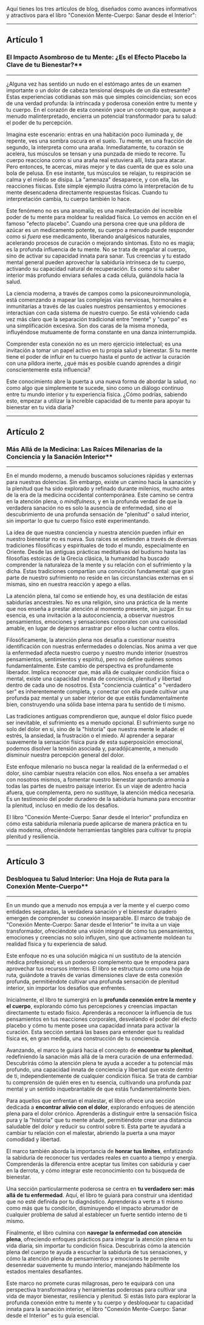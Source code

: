 Aquí tienes los tres artículos de blog, diseñados como avances informativos y atractivos para el libro "Conexión Mente-Cuerpo: Sanar desde el Interior":

---

## Artículo 1

### El Impacto Asombroso de tu Mente: ¿Es el Efecto Placebo la Clave de tu Bienestar?**

---

¿Alguna vez has sentido un nudo en el estómago antes de un examen importante o un dolor de cabeza tensional después de un día estresante? Estas experiencias cotidianas son más que simples coincidencias; son ecos de una verdad profunda: la intrincada y poderosa conexión entre tu mente y tu cuerpo. En el corazón de esta conexión yace un concepto que, aunque a menudo malinterpretado, encierra un potencial transformador para tu salud: el poder de tu percepción.

Imagina este escenario: entras en una habitación poco iluminada y, de repente, ves una sombra oscura en el suelo. Tu mente, en una fracción de segundo, la interpreta como una araña. Inmediatamente, tu corazón se acelera, tus músculos se tensan y una punzada de miedo te recorre. Tu cuerpo reacciona como si una araña real estuviera allí, lista para atacar. Pero entonces, te acercas, miras mejor y te das cuenta de que es solo una bola de pelusa. En ese instante, tus músculos se relajan, tu respiración se calma y el miedo se disipa. La "amenaza" desaparece, y con ella, las reacciones físicas. Este simple ejemplo ilustra cómo la interpretación de tu mente desencadena directamente respuestas físicas. Cuando tu interpretación cambia, tu cuerpo también lo hace.

Este fenómeno no es una anomalía; es una manifestación del increíble poder de tu mente para moldear tu realidad física. Lo vemos en acción en el famoso "efecto placebo". Cuando una persona cree que una píldora de azúcar es un medicamento potente, su cuerpo a menudo puede responder como si *fuera* ese medicamento, liberando analgésicos naturales, acelerando procesos de curación o mejorando síntomas. Esto no es magia; es la profunda influencia de tu mente. No se trata de engañar al cuerpo, sino de activar su capacidad innata para sanar. Tus creencias y tu estado mental general pueden aprovechar la sabiduría intrínseca de tu cuerpo, activando su capacidad natural de recuperación. Es como si tu saber interior más profundo enviara señales a cada célula, guiándola hacia la salud.

La ciencia moderna, a través de campos como la psiconeuroinmunología, está comenzando a mapear las complejas vías nerviosas, hormonales e inmunitarias a través de las cuales nuestros pensamientos y emociones interactúan con cada sistema de nuestro cuerpo. Se está volviendo cada vez más claro que la separación tradicional entre "mente" y "cuerpo" es una simplificación excesiva. Son dos caras de la misma moneda, influyéndose mutuamente de forma constante en una danza ininterrumpida.

Comprender esta conexión no es un mero ejercicio intelectual; es una invitación a tomar un papel activo en tu propia salud y bienestar. Si tu mente tiene el poder de influir en tu cuerpo hasta el punto de activar la curación con una píldora inerte, ¿qué más es posible cuando aprendes a dirigir conscientemente esta influencia?

Este conocimiento abre la puerta a una nueva forma de abordar la salud, no como algo que simplemente te sucede, sino como un diálogo continuo entre tu mundo interior y tu experiencia física. ¿Cómo podrías, sabiendo esto, empezar a utilizar la increíble capacidad de tu mente para apoyar tu bienestar en tu vida diaria?

---

## Artículo 2

### Más Allá de la Medicina: Las Raíces Milenarias de la Conciencia y la Sanación Interior**

---

En el mundo moderno, a menudo buscamos soluciones rápidas y externas para nuestras dolencias. Sin embargo, existe un camino hacia la sanación y la plenitud que ha sido explorado y refinado durante milenios, mucho antes de la era de la medicina occidental contemporánea. Este camino se centra en la atención plena, o *mindfulness*, y en la profunda verdad de que la verdadera sanación no es solo la ausencia de enfermedad, sino el descubrimiento de una profunda sensación de "plenitud" o salud interior, sin importar lo que tu cuerpo físico esté experimentando.

La idea de que nuestra conciencia y nuestra atención pueden influir en nuestro bienestar no es nueva. Sus raíces se extienden a través de diversas tradiciones filosóficas y espirituales de todo el mundo, especialmente en Oriente. Desde las antiguas prácticas meditativas del budismo hasta las filosofías estoicas de la Grecia clásica, la humanidad ha buscado comprender la naturaleza de la mente y su relación con el sufrimiento y la dicha. Estas tradiciones compartían una convicción fundamental: que gran parte de nuestro sufrimiento no reside en las circunstancias externas en sí mismas, sino en nuestra reacción y apego a ellas.

La atención plena, tal como se entiende hoy, es una destilación de estas sabidurías ancestrales. No es una religión, sino una práctica de la mente que nos enseña a prestar atención al momento presente, sin juzgar. En su esencia, es una invitación a la autoconciencia, a observar nuestros pensamientos, emociones y sensaciones corporales con una curiosidad amable, en lugar de dejarnos arrastrar por ellos o luchar contra ellos.

Filosóficamente, la atención plena nos desafía a cuestionar nuestra identificación con nuestras enfermedades o dolencias. Nos anima a ver que la enfermedad afecta nuestro cuerpo y nuestro mundo interior (nuestros pensamientos, sentimientos y espíritu), pero no define quiénes somos fundamentalmente. Este cambio de perspectiva es profundamente liberador. Implica reconocer que, más allá de cualquier condición física o mental, existe una capacidad innata de conciencia, plenitud y libertad dentro de cada uno de nosotros. Esta "conciencia cuántica" o "verdadero ser" es inherentemente completa, y conectar con ella puede cultivar una profunda paz mental y un saber interior de que estás fundamentalmente bien, construyendo una sólida base interna para tu sentido de ti mismo.

Las tradiciones antiguas comprendieron que, aunque el dolor físico puede ser inevitable, el sufrimiento es a menudo opcional. El sufrimiento surge no solo del dolor en sí, sino de la "historia" que nuestra mente le añade: el estrés, la ansiedad, la frustración o el miedo. Al aprender a separar suavemente la sensación física pura de esta superposición emocional, podemos disolver la tensión asociada y, paradójicamente, a menudo disminuir nuestra percepción general del dolor.

Este enfoque milenario no busca negar la realidad de la enfermedad o el dolor, sino cambiar nuestra relación con ellos. Nos enseña a ser amables con nosotros mismos, a fomentar nuestro bienestar aportando armonía a todas las partes de nuestro paisaje interior. Es un viaje de adentro hacia afuera, que complementa, pero no sustituye, la atención médica necesaria. Es un testimonio del poder duradero de la sabiduría humana para encontrar la plenitud, incluso en medio de los desafíos.

El libro "Conexión Mente-Cuerpo: Sanar desde el Interior" profundiza en cómo esta sabiduría milenaria puede aplicarse de manera práctica en tu vida moderna, ofreciéndote herramientas tangibles para cultivar tu propia plenitud y resiliencia.

---

## Artículo 3

### Desbloquea tu Salud Interior: Una Hoja de Ruta para la Conexión Mente-Cuerpo**

---

En un mundo que a menudo nos empuja a ver la mente y el cuerpo como entidades separadas, la verdadera sanación y el bienestar duradero emergen de comprender su conexión inseparable. El marco de trabajo de "Conexión Mente-Cuerpo: Sanar desde el Interior" te invita a un viaje transformador, ofreciéndote una visión integral de cómo tus pensamientos, emociones y creencias no solo influyen, sino que activamente moldean tu realidad física y tu experiencia de salud.

Este enfoque no es una solución mágica ni un sustituto de la atención médica profesional; es un poderoso complemento que te empodera para aprovechar tus recursos internos. El libro se estructura como una hoja de ruta, guiándote a través de varias dimensiones clave de esta conexión profunda, permitiéndote cultivar una profunda sensación de plenitud interior, sin importar los desafíos que enfrentes.

Inicialmente, el libro te sumergirá en la **profunda conexión entre la mente y el cuerpo**, explorando cómo tus percepciones y creencias impactan directamente tu estado físico. Aprenderás a reconocer la influencia de tus pensamientos en tus reacciones corporales, desvelando el poder del efecto placebo y cómo tu mente posee una capacidad innata para activar la curación. Esta sección sentará las bases para entender que tu realidad física es, en gran medida, una construcción de tu conciencia.

Avanzando, el marco te guiará hacia el concepto de **encontrar tu plenitud**, redefiniendo la sanación más allá de la mera curación de una enfermedad. Descubrirás cómo la atención plena te ayuda a acceder a tu potencial más profundo, una capacidad innata de conciencia y libertad que existe dentro de ti, independientemente de cualquier condición física. Se trata de cambiar tu comprensión de quién eres en tu esencia, cultivando una profunda paz mental y un sentido inquebrantable de que estás fundamentalmente bien.

Para aquellos que enfrentan el malestar, el libro ofrece una sección dedicada a **encontrar alivio con el dolor**, explorando enfoques de atención plena para el dolor crónico. Aprenderás a distinguir entre la sensación física pura y la "historia" que tu mente añade, permitiéndote crear una distancia saludable del dolor y reducir su control sobre ti. Esta parte te ayudará a cambiar tu relación con el malestar, abriendo la puerta a una mayor comodidad y libertad.

El marco también aborda la importancia de **honrar tus límites**, enfatizando la sabiduría de reconocer tus verdades reales en cuanto a tiempo y energía. Comprenderás la diferencia entre aceptar tus límites con sabiduría y caer en la derrota, y cómo integrar este reconocimiento con tu búsqueda de bienestar.

Una sección particularmente poderosa se centra en **tu verdadero ser: más allá de tu enfermedad**. Aquí, el libro te guiará para construir una identidad que no esté definida por tu diagnóstico. Aprenderás a verte a ti mismo como más que tu condición, disminuyendo el impacto abrumador de cualquier problema de salud al establecer un fuerte sentido interno de ti mismo.

Finalmente, el libro culmina con **navegar la enfermedad con atención plena**, ofreciendo enfoques prácticos para integrar la atención plena en tu vida diaria, sin importar tu condición física. Descubrirás cómo la atención plena del cuerpo te ayuda a escuchar la sabiduría de tus sensaciones, y cómo la atención plena de pensamientos y emociones te permite desenredar suavemente tu mundo interior, manejando hábilmente los estados mentales desafiantes.

Este marco no promete curas milagrosas, pero te equipará con una perspectiva transformadora y herramientas poderosas para cultivar una vida de mayor bienestar, resiliencia y plenitud. Si estás listo para explorar la profunda conexión entre tu mente y tu cuerpo y desbloquear tu capacidad innata para la sanación interior, el libro "Conexión Mente-Cuerpo: Sanar desde el Interior" es tu guía esencial.